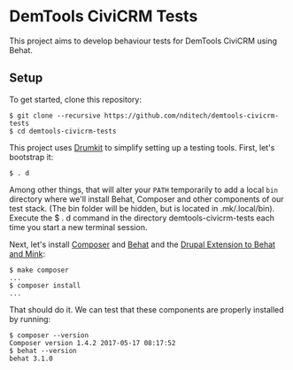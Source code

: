 DemTools CiviCRM Tests
======================

This project aims to develop behaviour tests for DemTools CiviCRM using Behat.


Setup
-----

To get started, clone this repository:

    $ git clone --recursive https://github.com/nditech/demtools-civicrm-tests
    $ cd demtools-civicrm-tests

This project uses [Drumkit](http://drumk.it) to simplify setting up a testing
tools. First, let's bootstrap it:

    $ . d

Among other things, that will alter your `PATH` temporarily to add a local
`bin` directory where we'll install Behat, Composer and other components of our
test stack. (The bin folder will be hidden, but is located in .mk/.local/bin). Execute the
$ . d command in the directory demtools-civicrm-tests each time you start a new
terminal session.

Next, let's install [Composer](http://getcomposer.org) and [Behat](http://behat.org) and the [Drupal Extension to Behat and Mink](https://behat-drupal-extension.readthedocs.io):

    $ make composer
    ...
    $ composer install
    ...

That should do it. We can test that these components are properly installed by running:

    $ composer --version
    Composer version 1.4.2 2017-05-17 08:17:52
    $ behat --version
    behat 3.1.0

